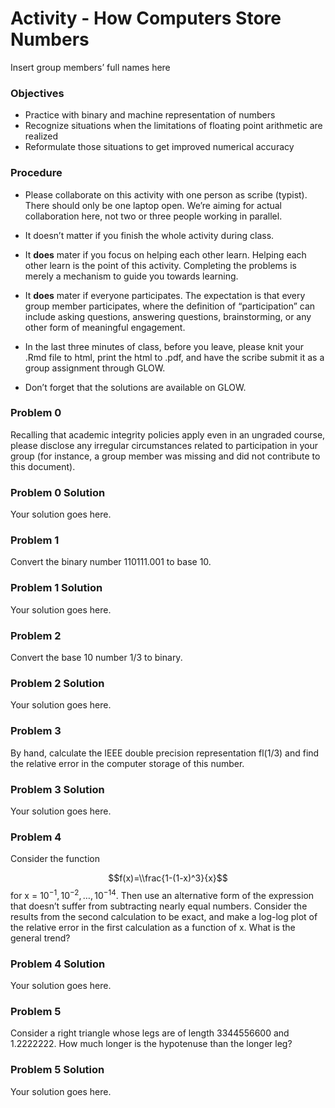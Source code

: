 Activity - How Computers Store Numbers
================
Insert group members’ full names here

### Objectives

-   Practice with binary and machine representation of numbers
-   Recognize situations when the limitations of floating point
    arithmetic are realized
-   Reformulate those situations to get improved numerical accuracy

### Procedure

-   Please collaborate on this activity with one person as scribe
    (typist). There should only be one laptop open. We’re aiming for
    actual collaboration here, not two or three people working in
    parallel.

-   It doesn’t matter if you finish the whole activity during class.

-   It **does** mater if you focus on helping each other learn. Helping
    each other learn is the point of this activity. Completing the
    problems is merely a mechanism to guide you towards learning.

-   It **does** mater if everyone participates. The expectation is that
    every group member participates, where the definition of
    “participation” can include asking questions, answering questions,
    brainstorming, or any other form of meaningful engagement.

-   In the last three minutes of class, before you leave, please knit
    your .Rmd file to html, print the html to .pdf, and have the scribe
    submit it as a group assignment through GLOW.

-   Don’t forget that the solutions are available on GLOW.

### Problem 0

Recalling that academic integrity policies apply even in an ungraded
course, please disclose any irregular circumstances related to
participation in your group (for instance, a group member was missing
and did not contribute to this document).

### Problem 0 Solution

Your solution goes here.

### Problem 1

Convert the binary number 110111.001 to base 10.

### Problem 1 Solution

Your solution goes here.

### Problem 2

Convert the base 10 number 1/3 to binary.

### Problem 2 Solution

Your solution goes here.

### Problem 3

By hand, calculate the IEEE double precision representation fl(1/3) and
find the relative error in the computer storage of this number.

### Problem 3 Solution

Your solution goes here.

### Problem 4

Consider the function

$$f(x)=\\frac{1-(1-x)^3}{x}$$
for x = 10<sup>−1</sup>, 10<sup>−2</sup>, …, 10<sup>−14</sup>. Then use
an alternative form of the expression that doesn’t suffer from
subtracting nearly equal numbers. Consider the results from the second
calculation to be exact, and make a log-log plot of the relative error
in the first calculation as a function of x. What is the general trend?

### Problem 4 Solution

Your solution goes here.

### Problem 5

Consider a right triangle whose legs are of length 3344556600 and
1.2222222. How much longer is the hypotenuse than the longer leg?

### Problem 5 Solution

Your solution goes here.

